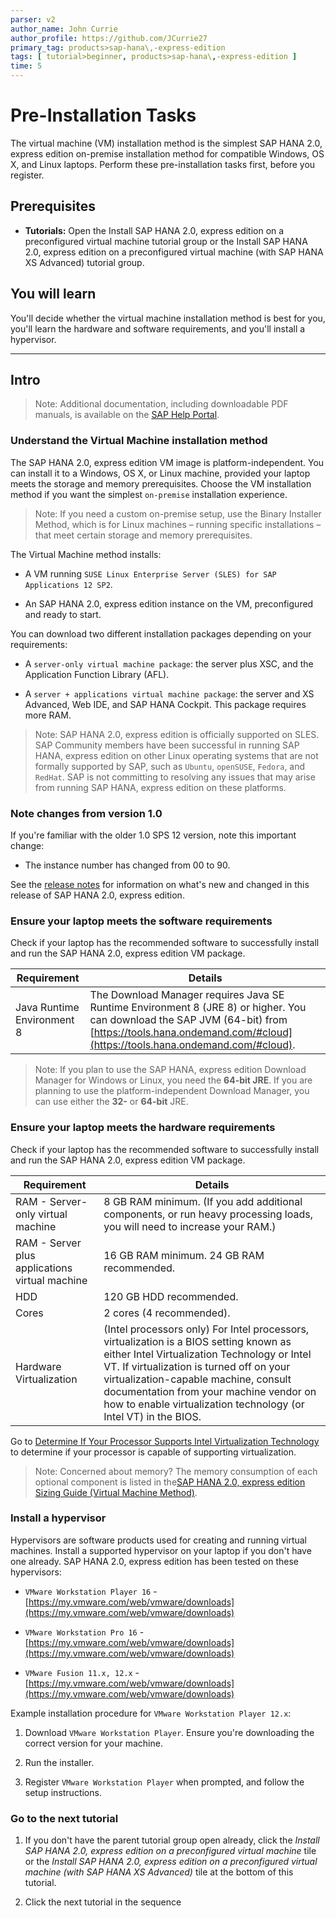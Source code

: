 ```yaml
---
parser: v2
author_name: John Currie
author_profile: https://github.com/JCurrie27
primary_tag: products>sap-hana\,-express-edition
tags: [ tutorial>beginner, products>sap-hana\,-express-edition ]
time: 5
---
```


# Pre-Installation Tasks
<!-- description --> The virtual machine (VM) installation method is the simplest SAP HANA 2.0, express edition on-premise installation method for compatible Windows, OS X, and Linux laptops. Perform these pre-installation tasks first, before you register.

<!-- loio6d73440459d4476c8f21bb852d7f36a4 -->

## Prerequisites
 - **Tutorials:**  Open the Install SAP HANA 2.0, express edition on a preconfigured virtual machine tutorial group or the Install SAP HANA 2.0, express edition on a preconfigured virtual machine (with SAP HANA XS Advanced) tutorial group.

## You will learn
You'll decide whether the virtual machine installation method is best for you, you'll learn the hardware and software requirements, and you'll install a hypervisor.

---

## Intro
> Note:
> Additional documentation, including downloadable PDF manuals, is available on the [SAP Help Portal](https://help.sap.com/viewer/p/SAP_HANA,_EXPRESS_EDITION).
>
>

### Understand the Virtual Machine installation method


The SAP HANA 2.0, express edition VM image is platform-independent. You can install it to a Windows, OS X, or Linux machine, provided your laptop meets the storage and memory prerequisites. Choose the VM installation method if you want the simplest `on-premise` installation experience.

> Note:
> If you need a custom on-premise setup, use the Binary Installer Method, which is for Linux machines – running specific installations – that meet certain storage and memory prerequisites.
>
>

The Virtual Machine method installs:

-   A VM running `SUSE Linux Enterprise Server (SLES) for SAP Applications 12 SP2`.

-   An SAP HANA 2.0, express edition instance on the VM, preconfigured and ready to start.


You can download two different installation packages depending on your requirements:

-   A `server-only virtual machine package`: the server plus XSC, and the Application Function Library (AFL).

-   A `server + applications virtual machine package`: the server and XS Advanced, Web IDE, and SAP HANA Cockpit. This package requires more RAM.


> Note:
> SAP HANA 2.0, express edition is officially supported on SLES. SAP Community members have been successful in running SAP HANA, express edition on other Linux operating systems that are not formally supported by SAP, such as `Ubuntu`, `openSUSE`, `Fedora`, and `RedHat`. SAP is not committing to resolving any issues that may arise from running SAP HANA, express edition on these platforms.
>
>


### Note changes from version 1.0


If you're familiar with the older 1.0 SPS 12 version, note this important change:

-   The instance number has changed from 00 to 90.


See the [release notes](https://developers.sap.com/topics/hana.resources.html#releaseNotes) for information on what's new and changed in this release of SAP HANA 2.0, express edition.


### Ensure your laptop meets the software requirements


Check if your laptop has the recommended software to successfully install and run the SAP HANA 2.0, express edition VM package.

|Requirement|Details|
|-----------|-------|
|Java Runtime Environment 8|The Download Manager requires Java SE Runtime Environment 8 (JRE 8) or higher. You can download the SAP JVM (64-bit) from [https://tools.hana.ondemand.com/#cloud](https://tools.hana.ondemand.com/#cloud).|

> Note:
> If you plan to use the SAP HANA, express edition Download Manager for Windows or Linux, you need the **64-bit JRE**. If you are planning to use the platform-independent Download Manager, you can use either the **32-** or **64-bit** JRE.
>
>


### Ensure your laptop meets the hardware requirements


Check if your laptop has the recommended software to successfully install and run the SAP HANA 2.0, express edition VM package.

|Requirement|Details|
|-----------|-------|
|RAM - Server-only virtual machine|8 GB RAM minimum. (If you add additional components, or run heavy processing loads, you will need to increase your RAM.)|
|RAM - Server plus applications virtual machine|16 GB RAM minimum. 24 GB RAM recommended.|
|HDD|120 GB HDD recommended.|
|Cores|2 cores (4 recommended).|
|Hardware Virtualization|(Intel processors only) For Intel processors, virtualization is a BIOS setting known as either Intel Virtualization Technology or Intel VT. If virtualization is turned off on your virtualization-capable machine, consult documentation from your machine vendor on how to enable virtualization technology (or Intel VT) in the BIOS.|

Go to [Determine If Your Processor Supports Intel Virtualization Technology](https://www.intel.com/content/www/us/en/support/articles/000005486/processors.html) to determine if your processor is capable of supporting virtualization.

> Note:
> Concerned about memory? The memory consumption of each optional component is listed in the[SAP HANA 2.0, express edition Sizing Guide (Virtual Machine Method)](https://help.sap.com/viewer/DRAFT/9e4243e92f244537b2164a57a405a9fd/latest/en-US).
>
>


### Install a hypervisor


Hypervisors are software products used for creating and running virtual machines. Install a supported hypervisor on your laptop if you don't have one already. SAP HANA 2.0, express edition has been tested on these hypervisors:

-   `VMware Workstation Player 16` - [https://my.vmware.com/web/vmware/downloads](https://my.vmware.com/web/vmware/downloads)

-   `VMware Workstation Pro 16` - [https://my.vmware.com/web/vmware/downloads](https://my.vmware.com/web/vmware/downloads)

-   `VMware Fusion 11.x, 12.x` - [https://my.vmware.com/web/vmware/downloads](https://my.vmware.com/web/vmware/downloads)

Example installation procedure for `VMware Workstation Player 12.x`:

1.  Download `VMware Workstation Player`. Ensure you're downloading the correct version for your machine.

2.  Run the installer.

3.  Register `VMware Workstation Player` when prompted, and follow the setup instructions.



### Go to the next tutorial


1.   If you don't have the parent tutorial group open already, click the *Install SAP HANA 2.0, express edition on a preconfigured virtual machine* tile or the *Install SAP HANA 2.0, express edition on a preconfigured virtual machine (with SAP HANA XS Advanced)* tile at the bottom of this tutorial.

2.   Click the next tutorial in the sequence

